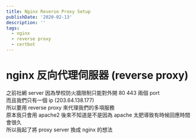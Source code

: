 ```yaml
---
title: Nginx Reverse Proxy Setup
publishDate: '2020-02-13'
description: ''
tags:
  - nginx
  - reverse proxy
  - certbot
---
```


# nginx 反向代理伺服器 (reverse proxy)

之前社網 server 因為學校防火牆限制只能對外開 80 443 兩個 port  
而且我們只有一個 ip (203.64.138.177)  
所以要用 reverse proxy 來代理我們的多項服務  
原本我只會用 apache2
後來不知道是不是因為 apache 太肥導致有時候回應時間會很久  
所以我起了將 proxy server 換成 nginx 的想法
